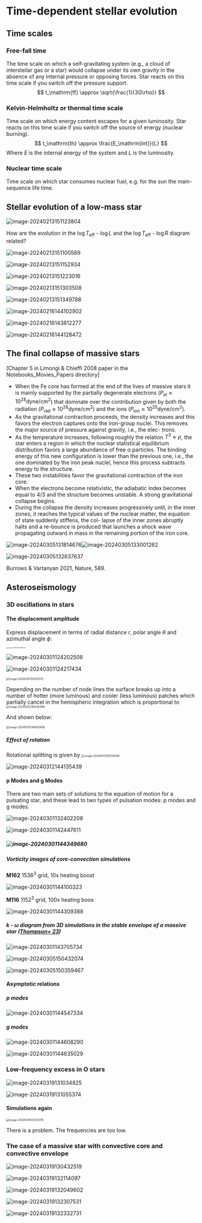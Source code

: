 # Time-dependent stellar evolution

## Time scales

### Free-fall time 

The time scale on which a self-gravitating system (e.g., a cloud of interstellar gas or a star) would collapse under its own gravity in the absence of any internal pressure or opposing forces. Star reacts on this time scale if you switch off the pressure support.
$$
t_\mathrm{ff} \approx \sqrt{\frac{1}{3G\rho}}
$$

### Kelvin-Helmholtz or thermal time scale

Time scale on which energy content escapes for a given luminosity. Star reacts on this time scale if you switch off the source of energy (nuclear burning).
$$
t_\mathrm{th} \approx \frac{E_\mathrm{int}}{L}
$$
Where $E$ is the internal energy of the system and $L$ is the luminosity.

### Nuclear time scale

Time scale on which star consumes nuclear fuel, e.g. for the sun the main-sequence life time. 

## Stellar evolution of a low-mass star

![image-20240213151123804](7.Time-dependent_stellar_evolution.assets/image-20240213151123804.png)

How are the evolution in the $\log T_\mathrm{eff}$ - $\log L$ and the   $\log T_\mathrm{eff}$ - $\log R$ diagram related?

![image-20240213151100569](7.Time-dependent_stellar_evolution.assets/image-20240213151100569.png)



![image-20240213151152934](7.Time-dependent_stellar_evolution.assets/image-20240213151152934.png)

![image-20240213151223016](7.Time-dependent_stellar_evolution.assets/image-20240213151223016.png)

![image-20240213151303508](7.Time-dependent_stellar_evolution.assets/image-20240213151303508.png)

![image-20240213151349788](7.Time-dependent_stellar_evolution.assets/image-20240213151349788.png)

![image-20240216144102902](7.Time-dependent_stellar_evolution.assets/image-20240216144102902.png)



![image-20240216143812277](7.Time-dependent_stellar_evolution.assets/image-20240216143812277.png)

![image-20240216144128472](7.Time-dependent_stellar_evolution.assets/image-20240216144128472.png)

## The final collapse of massive stars

[Chapter 5 in Limongi & Chieffi 2008 paper in the Notebooks_Movies_Papers directory]

* When the Fe core has formed at the end of the lives of massive stars it is mainly supported by the partially degenerate electrons ($P_\mathrm{el} \approx 10^{28} \mathrm{dyne/cm^2}$) that dominate over the contribution given by both the radiation ($P_\mathrm{rad} \approx 10^{26} \mathrm{dyne/cm^2}$) and the ions ($P_\mathrm{ion} \approx 10^{25} \mathrm{dyne/cm^2}$). 
* As the gravitational contraction proceeds, the density increases and this favors the electron captures onto the iron-group nuclei. This removes the major source of pressure against gravity, i.e., the elec- trons. 
* As the temperature increases, following roughly the relation $T^3 \approx \rho$, the star enters a region in which the nuclear statistical equilibrium distribution favors a large abundance of free α particles. The binding energy of this new configuration is lower than the previous one, i.e., the one dominated by the iron peak nuclei, hence this process subtracts energy to the structure. 
* These two instabilities favor the gravitational contraction of the iron core. 
* When the electrons become relativistic, the adiabatic index becomes equal to 4/3 and the structure becomes unstable. A strong gravitational collapse begins.
* During the collapse the density increases progressively until, in the inner zones, it reaches the typical values of the nuclear matter, the equation of state suddenly stiffens, the col- lapse of the inner zones abruptly halts and a re-bounce is produced that launches a shock wave propagating outward in mass in the remaining portion of the iron core.

![image-20240305131814676](7.Time-dependent_stellar_evolution.assets/image-20240305131814676.png)![image-20240305133001262](7.Time-dependent_stellar_evolution.assets/image-20240305133001262.png)



![image-20240305132637637](7.Time-dependent_stellar_evolution.assets/image-20240305132637637.png)

Burrows & Vartanyan 2021, Nature, 589. 

## Asteroseismology

### 3D oscillations in stars

#### The displacement amplitude

Express displacement in terms of radial distance $r$, polar angle $\theta$ and azimuthal angle $\phi$:

<img src="7.Time-dependent_stellar_evolution.assets/image-20240305151459028.png" alt="image-20240305151459028" style="zoom:25%;" />

![image-20240301124202508](7.Time-dependent_stellar_evolution.assets/image-20240301124202508.png)

![image-20240301124217434](7.Time-dependent_stellar_evolution.assets/image-20240301124217434.png)



<img src="7.Time-dependent_stellar_evolution.assets/image-20240301124101372.png" alt="image-20240301124101372" style="zoom:50%;" />

Depending on the number of node lines the surface breaks up into a number of hotter (more luminous) and cooler (less luminous) patches which partially cancel in the hemispheric integration which is proportional to <img src="7.Time-dependent_stellar_evolution.assets/image-20240312145030496.png" alt="image-20240312145030496" style="zoom:50%;" />

And shown below:

<img src="7.Time-dependent_stellar_evolution.assets/image-20240312144820436.png" alt="image-20240312144820436" style="zoom:50%;" />

##### Effect of rotation

Rotational splitting is given by <img src="7.Time-dependent_stellar_evolution.assets/image-20240312145328109.png" alt="image-20240312145328109" style="zoom:50%;" />

![image-20240312144135439](7.Time-dependent_stellar_evolution.assets/image-20240312144135439.png)

#### p Modes and g Modes

There are two main sets of solutions to the equation of motion for a pulsating star, and these lead to two types of pulsation modes: p modes and g modes.

![image-20240301132402208](7.Time-dependent_stellar_evolution.assets/image-20240301132402208.png)

![image-20240301142447611](7.Time-dependent_stellar_evolution.assets/image-20240301142447611.png)

##### ![image-20240301144349680](7.Time-dependent_stellar_evolution.assets/image-20240301144349680.png)

##### Vorticity images of core-convection simulations 

**M162** $1536^3$ grid, 10x heating boost

![image-20240301144100323](7.Time-dependent_stellar_evolution.assets/image-20240301144100323.png)

**M116** $1152^3$ grid, 100x heating boos

![image-20240301144309388](7.Time-dependent_stellar_evolution.assets/image-20240301144309388.png)

##### $k$ - $\omega$ diagram from 3D simulations in the stable envelope of a massive star ([Thompson+ 23](https://arxiv.org/abs/2303.06125))

![image-20240301143705734](7.Time-dependent_stellar_evolution.assets/image-20240301143705734.png)

![image-20240305150432074](7.Time-dependent_stellar_evolution.assets/image-20240305150432074.png)



![image-20240305150359467](7.Time-dependent_stellar_evolution.assets/image-20240305150359467.png)



#### Asymptotic relations

##### p modes

![image-20240301144547334](7.Time-dependent_stellar_evolution.assets/image-20240301144547334.png)

##### g modes

![image-20240301144608290](7.Time-dependent_stellar_evolution.assets/image-20240301144608290.png)

![image-20240301144635029](7.Time-dependent_stellar_evolution.assets/image-20240301144635029.png)

### Low-frequency excess in O stars

![image-20240319131034825](7.Time-dependent_stellar_evolution.assets/image-20240319131034825.png)

![image-20240319131055374](7.Time-dependent_stellar_evolution.assets/image-20240319131055374.png)



#### Simulations again

<img src="7.Time-dependent_stellar_evolution.assets/image-20240319131325315.png" alt="image-20240319131325315" style="zoom:50%;" />

There is a problem. The frequencies are too low.

### The case of a massive star with convective core and convective envelope

![image-20240319130432519](7.Time-dependent_stellar_evolution.assets/image-20240319130432519.png)

![image-20240319132114097](7.Time-dependent_stellar_evolution.assets/image-20240319132114097.png)

![image-20240319132049602](7.Time-dependent_stellar_evolution.assets/image-20240319132049602.png)

![image-20240319132307531](7.Time-dependent_stellar_evolution.assets/image-20240319132307531.png)

![image-20240319132332731](7.Time-dependent_stellar_evolution.assets/image-20240319132332731.png)

